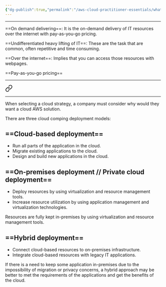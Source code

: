```yaml
---
{"dg-publish":true,"permalink":"/aws-cloud-practitioner-essentials/what-is-cloud-computing/"}
---
```


---
==On demand delivering==: It is the on-demand delivery of IT resources over the internet with pay-as-you-go pricing.

==Undifferentiated heavy lifting of IT==: These are the task that are common, often repetitive and time consuming.

==Over the internet==: Implies that you can access those resources with webpages.

==Pay-as-you-go pricing==

---


<div class="transclusion internal-embed is-loaded"><a class="markdown-embed-link" href="/aws-cloud-practitioner-essentials/deployment-models-for-cloud-computing/" aria-label="Open link"><svg xmlns="http://www.w3.org/2000/svg" width="24" height="24" viewBox="0 0 24 24" fill="none" stroke="currentColor" stroke-width="2" stroke-linecap="round" stroke-linejoin="round" class="svg-icon lucide-link"><path d="M10 13a5 5 0 0 0 7.54.54l3-3a5 5 0 0 0-7.07-7.07l-1.72 1.71"></path><path d="M14 11a5 5 0 0 0-7.54-.54l-3 3a5 5 0 0 0 7.07 7.07l1.71-1.71"></path></svg></a><div class="markdown-embed">




---
When selecting a cloud strategy, a company must consider why would they want a cloud AWS solution. 

There are three cloud comping deployment models:

## ==Cloud-based deployment==

- Run all parts of the application in the cloud.
- Migrate existing applications to the cloud.
- Design and build new applications in the cloud.

## ==On-premises deployment // Private cloud deployment==

- Deploy resources by using virtualization and resource management tools.
- Increase resource utilization by using application management and virtualization technologies.

Resources are fully kept in-premises by using virtualization and resource management tools.

## ==Hybrid deployment==

- Connect cloud-based resources to on-premises infrastructure.
- Integrate cloud-based resources with legacy IT applications.

If there is a need to keep some application in-premises due to the impossibility of migration or privacy concerns, a hybrid approach may be better to met the requirements of the applications and get the benefits of the cloud.

</div></div>
